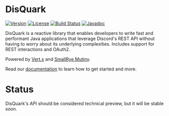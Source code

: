 # DisQuark

[![Version](https://img.shields.io/maven-central/v/io.disquark/disquark-rest?logo=apachemaven&style=for-the-badge)](https://search.maven.org/artifact/io.disquark/disquark-rest)
[![License](https://img.shields.io/github/license/disquark/disquark?style=for-the-badge&logo=mozilla)](https://www.mozilla.org/en-US/MPL/2.0/)
[![Build Status](<https://img.shields.io/github/actions/workflow/status/disquark/disquark/ci.yml?branch=main&style=for-the-badge&logo=github>)](https://github.com/disquark/disquark/actions/workflows/ci.yml)
[![Javadoc](https://img.shields.io/badge/JAVADOC-0.1.0-blue.svg?style=for-the-badge&logo=openjdk)](https://javadoc.io/doc/io.disquark/disquark-rest/latest/io.disquark.rest/module-summary.html)

DisQuark is a reactive library that enables developers to write fast and performant Java applications that leverage Discord's REST API without having to worry about its underlying complexities. Includes support for REST interactions and OAuth2.

Powered by [Vert.x](https://vertx.io) and [SmallRye Mutiny](https://smallrye.io/smallrye-mutiny). 

Read our [documentation](https://github.com/disquark/disquark) to learn how to get started and more.

# Status

DisQuark's API should be considered technical preview, but it will be stable soon.